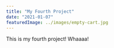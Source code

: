 ```yaml
---
title: "My Fourth Project"
date: "2021-01-07"
featuredImage: ../images/empty-cart.jpg
---
```


This is my fourth project! Whaaaa!